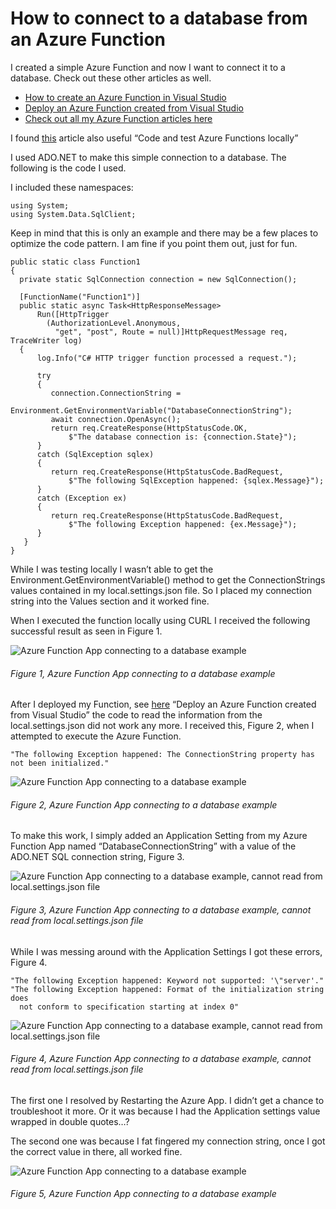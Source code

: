 # How to connect to a database from an Azure Function

I created a simple Azure Function and now I want to connect it to a database.  Check out these other articles as well.

+ [How to create an Azure Function in Visual Studio][LINK1]
+ [Deploy an Azure Function created from Visual Studio][LINK2]
+ [Check out all my Azure Function articles here][LINK3]

I found [this][LINK4] article also useful “Code and test Azure Functions locally”

I used ADO.NET to make this simple connection to a database.  The following is the code I used.

I included these namespaces:

```
using System;
using System.Data.SqlClient;
```

Keep in mind that this is only an example and there may be a few places to optimize the code pattern.  I am fine if you point them out, just for fun.

```
public static class Function1
{
  private static SqlConnection connection = new SqlConnection();

  [FunctionName("Function1")]
  public static async Task<HttpResponseMessage> 
      Run([HttpTrigger
        (AuthorizationLevel.Anonymous, 
          "get", "post", Route = null)]HttpRequestMessage req, TraceWriter log)
  {
      log.Info("C# HTTP trigger function processed a request.");
 
      try
      {
         connection.ConnectionString = 
             Environment.GetEnvironmentVariable("DatabaseConnectionString");
         await connection.OpenAsync();
         return req.CreateResponse(HttpStatusCode.OK, 
             $"The database connection is: {connection.State}");
      }
      catch (SqlException sqlex)
      {
         return req.CreateResponse(HttpStatusCode.BadRequest, 
             $"The following SqlException happened: {sqlex.Message}");
      }
      catch (Exception ex)
      {
         return req.CreateResponse(HttpStatusCode.BadRequest, 
             $"The following Exception happened: {ex.Message}");
      }
   }
}
```

While I was testing locally I wasn’t able to get the Environment.GetEnvironmentVariable() method to get the ConnectionStrings values contained in my local.settings.json file.  So I placed my connection string into the Values section and it worked fine.

When I executed the function locally using CURL I received the following successful result as seen in Figure 1.

![Azure Function App connecting to a database example][FIGURE1]
###### Figure 1, Azure Function App connecting to a database example

After I deployed my Function, see [here][LINK2] “Deploy an Azure Function created from Visual Studio” the code to read the information from the local.settings.json did not work any more.  I received this, Figure 2, when I attempted to execute the Azure Function.

``` "The following Exception happened: The ConnectionString property has not been initialized." ```

![Azure Function App connecting to a database example][FIGURE2]
###### Figure 2, Azure Function App connecting to a database example

To make this work, I simply added an Application Setting from my Azure Function App named “DatabaseConnectionString” with a value of the ADO.NET SQL connection string, Figure 3.

![Azure Function App connecting to a database example, cannot read from local.settings.json file][FIGURE3]
###### Figure 3, Azure Function App connecting to a database example, cannot read from local.settings.json file

While I was messing around with the Application Settings I got these errors, Figure 4.

```
"The following Exception happened: Keyword not supported: '\"server'."
"The following Exception happened: Format of the initialization string does 
  not conform to specification starting at index 0"
```

![Azure Function App connecting to a database example, cannot read from local.settings.json file][FIGURE4]
###### Figure 4, Azure Function App connecting to a database example, cannot read from local.settings.json file

The first one I resolved by Restarting the Azure App.  I didn’t get a chance to troubleshoot it more.  Or it was because I had the Application settings value wrapped in double quotes…?

The second one was because I fat fingered my connection string, once I got the correct value in there, all worked fine.

![Azure Function App connecting to a database example][FIGURE5]
###### Figure 5, Azure Function App connecting to a database example


[FIGURE1]: ../images/2018/msdn-0084.png "Figure 1, Azure Function App connecting to a database example"
[FIGURE2]: ../images/2018/msdn-0085.png "Figure 2, Azure Function App connecting to a database example"
[FIGURE3]: ../images/2018/msdn-0086.png "Figure 3, Azure Function App connecting to a database example, cannot read from local.settings.json file"
[FIGURE4]: ../images/2018/msdn-0087.png "Figure 4, Azure Function App connecting to a database example, cannot read from local.settings.json file"
[FIGURE5]: ../images/2018/msdn-0088.png "Figure 5, Azure Function App connecting to a database example"

[LINK1]: 2018-04-how-to-create-an-azure-function-in-visual-studio.md
[LINK2]: 2018-04-deploy-an-azure-function-created-from-visual-studio.md
[LINK3]: ../README.md#azure-functions
[LINK4]: https://docs.microsoft.com/en-us/azure/azure-functions/functions-run-local
